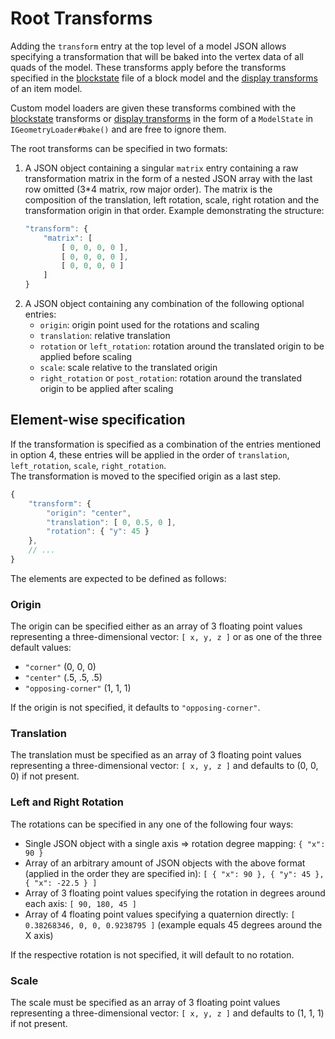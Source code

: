 Root Transforms
===============

Adding the `transform` entry at the top level of a model JSON allows specifying a transformation that will be baked into the vertex data of all quads of the model. These transforms apply before the transforms specified in the [blockstate] file of a block model and the [display transforms][displaytransform] of an item model.

Custom model loaders are given these transforms combined with the [blockstate] transforms or [display transforms][displaytransform] in the form of a `ModelState` in `IGeometryLoader#bake()` and are free to ignore them.

The root transforms can be specified in two formats:

1. A JSON object containing a singular `matrix` entry containing a raw transformation matrix in the form of a nested JSON array with the last row omitted (3*4 matrix, row major order). The matrix is the composition of the translation, left rotation, scale, right rotation and the transformation origin in that order. Example demonstrating the structure:
    ```js
    "transform": {
        "matrix": [
            [ 0, 0, 0, 0 ],
            [ 0, 0, 0, 0 ],
            [ 0, 0, 0, 0 ]
        ]
    }
    ```
2. A JSON object containing any combination of the following optional entries:
    * `origin`: origin point used for the rotations and scaling
    * `translation`: relative translation
    * `rotation` or `left_rotation`: rotation around the translated origin to be applied before scaling
    * `scale`: scale relative to the translated origin
    * `right_rotation` or `post_rotation`: rotation around the translated origin to be applied after scaling

Element-wise specification
-------------------------

If the transformation is specified as a combination of the entries mentioned in option 4, these entries will be applied in the order of `translation`, `left_rotation`, `scale`, `right_rotation`.  
The transformation is moved to the specified origin as a last step.

```js
{
    "transform": {
        "origin": "center",
        "translation": [ 0, 0.5, 0 ],
        "rotation": { "y": 45 }
    },
    // ...
}
```

The elements are expected to be defined as follows:

### Origin

The origin can be specified either as an array of 3 floating point values representing a three-dimensional vector: `[ x, y, z ]` or as one of the three default values:

* `"corner"` (0, 0, 0)
* `"center"` (.5, .5, .5)
* `"opposing-corner"` (1, 1, 1)

If the origin is not specified, it defaults to `"opposing-corner"`.

### Translation

The translation must be specified as an array of 3 floating point values representing a three-dimensional vector: `[ x, y, z ]` and defaults to (0, 0, 0) if not present.

### Left and Right Rotation

The rotations can be specified in any one of the following four ways:

* Single JSON object with a single axis => rotation degree mapping: `{ "x": 90 }`
* Array of an arbitrary amount of JSON objects with the above format (applied in the order they are specified in): `[ { "x": 90 }, { "y": 45 }, { "x": -22.5 } ]`
* Array of 3 floating point values specifying the rotation in degrees around each axis: `[ 90, 180, 45 ]`
* Array of 4 floating point values specifying a quaternion directly: `[ 0.38268346, 0, 0, 0.9238795 ]` (example equals 45 degrees around the X axis)

If the respective rotation is not specified, it will default to no rotation.

### Scale

The scale must be specified as an array of 3 floating point values representing a three-dimensional vector: `[ x, y, z ]` and defaults to (1, 1, 1) if not present.

[blockstate]: https://minecraft.fandom.com/wiki/Tutorials/Models#Block_states
[displaytransform]: ../modelloaders/transform.md